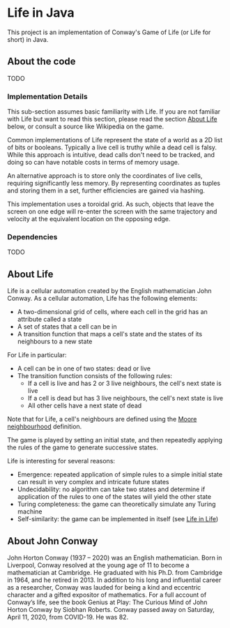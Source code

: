 # Life in Java
This project is an implementation of Conway's Game of Life (or Life for short) in Java.

## About the code
TODO

### Implementation Details
This sub-section assumes basic familiarity with Life. If you are not familiar with Life but want to read this section, 
please read the section [About Life](#about-life) below, or consult a source like Wikipedia on the game.

Common implementations of Life represent the state of a world as a 2D list of bits or booleans. Typically a live cell 
is truthy while a dead cell is falsy. While this approach is intuitive, dead calls don't need to be tracked, and doing 
so can have notable costs in terms of memory usage.

An alternative approach is to store only the coordinates of live cells, requiring significantly less memory. By 
representing coordinates as tuples and storing them in a set, further efficiencies are gained via hashing.

This implementation uses a toroidal grid. As such, objects that leave the screen on one edge will re-enter the screen 
with the same trajectory and velocity at the equivalent location on the opposing edge.

### Dependencies

TODO

## About Life
Life is a cellular automation created by the English mathematician John Conway. As a cellular automation, 
Life has the following elements:
* A two-dimensional grid of cells, where each cell in the grid has an attribute called a state
* A set of states that a cell can be in
* A transition function that maps a cell's state and the states of its neighbours to a new state

For Life in particular:
* A cell can be in one of two states: dead or live
* The transition function consists of the following rules:
    * If a cell is live and has 2 or 3 live neighbours, the cell's next state is live
    * If a cell is dead but has 3 live neighbours, the cell's next state is live
    * All other cells have a next state of dead
    
Note that for Life, a cell's neighbours are defined using the 
[Moore neighbourhood](https://en.wikipedia.org/wiki/Moore_neighborhood) definition.

The game is played by setting an initial state, and then repeatedly applying the rules of the game 
to generate successive states.

Life is interesting for several reasons:
* Emergence: repeated application of simple rules to a simple initial state can result in very 
complex and intricate future states
* Undecidability: no algorithm can take two states and determine if application of the rules
to one of the states will yield the other state
* Turing completeness: the game can theoretically simulate any Turing machine
* Self-similarity: the game can be implemented in itself 
(see [Life in Life](https://www.youtube.com/watch?v=xP5-iIeKXE8))

## About John Conway
John Horton Conway (1937 – 2020) was an English mathematician. Born in Liverpool, Conway resolved 
at the young age of 11 to become a mathematician at Cambridge. He graduated with his Ph.D. from 
Cambridge in 1964, and he retired in 2013. In addition to his long and influential career as 
a researcher, Conway was lauded for being a kind and eccentric character and a gifted expositor of 
mathematics. For a full account of Conway’s life, see the book Genius at Play: The Curious Mind of 
John Horton Conway by Siobhan Roberts. Conway passed away on Saturday, April 11, 2020, from 
COVID-19. He was 82. 


